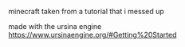 minecraft taken from a tutorial that i messed up

made with the ursina engine
<https://www.ursinaengine.org/#Getting%20Started>
